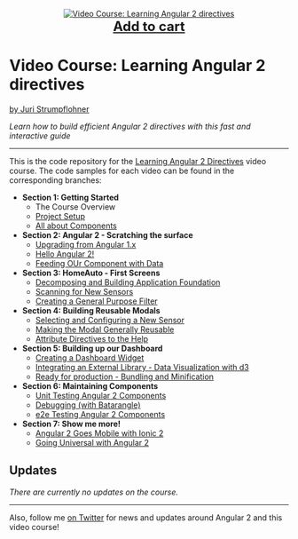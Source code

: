 <p align="center">
  <a href="https://www.packtpub.com/web-development/learning-angular-2-directives-video">
    <img src="https://dz13w8afd47il.cloudfront.net/sites/default/files/imagecache/ppv4_main_book_cover/bookretailers/9781785884702.jpg" alt="Video Course: Learning Angular 2 directives" />
  </a>
  <br />
  <a href="https://www.packtpub.com/web-development/learning-angular-2-directives-video" style="font-size:24px;font-weight:bold">Add to cart</a>
</p>

# Video Course: Learning Angular 2 directives

[by Juri Strumpflohner](https://twitter.com/juristr)

_Learn how to build efficient Angular 2 directives with this fast and interactive guide_

---

This is the code repository for the [Learning Angular 2 Directives](https://www.packtpub.com/web-development/learning-angular-2-directives-video) video course. The code
samples for each video can be found in the corresponding branches:

- **Section 1: Getting Started**
  - The Course Overview
  - [Project Setup](https://github.com/juristr/learning-angular2-directives-course/tree/1.2-project-setup)
  - [All about Components]()
- **Section 2: Angular 2 - Scratching the surface**
  - [Upgrading from Angular 1.x]()
  - [Hello Angular 2!]()
  - [Feeding OUr Component with Data]()
- **Section 3: HomeAuto - First Screens**
  - [Decomposing and Building Application Foundation]()
  - [Scanning for New Sensors]()
  - [Creating a General Purpose Filter]()
- **Section 4: Building Reusable Modals**
  - [Selecting and Configuring a New Sensor]()
  - [Making the Modal Generally Reusable]()
  - [Attribute Directives to the Help]()
- **Section 5: Building up our Dashboard**
  - [Creating a Dashboard Widget]()
  - [Integrating an External Library - Data Visualization with d3]()
  - [Ready for production - Bundling and Minification]()
- **Section 6: Maintaining Components**
  - [Unit Testing Angular 2 Components]()
  - [Debugging (with Batarangle)]()
  - [e2e Testing Angular 2 Components]()
- **Section 7: Show me more!**
  - [Angular 2 Goes Mobile with Ionic 2]()
  - [Going Universal with Angular 2]()


## Updates

_There are currently no updates on the course._

---

Also, follow me [on Twitter](https://twitter.com/juristr) for news and updates around Angular 2 and this video course!
